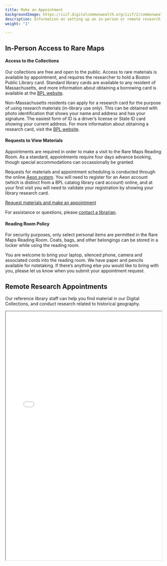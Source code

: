 ```yaml
---
title: Make an Appointment
backgroundImage: https://iiif.digitalcommonwealth.org/iiif/2/commonwealth:3f463366g/1292,3248,8404,3417/1200,/0/default.jpg
description: Information on setting up an in-person or remote research appointment
weight: "1"

---
```

## In-Person Access to Rare Maps

#### Access to the Collections

Our collections are free and open to the public. Access to rare materials is available by appointment, and requires the researcher to hold a Boston Public Library card. Standard library cards are available to any resident of Massachusetts, and more information about obtaining a borrowing card is available at the [BPL website](https://www.bpl.org/ecard/).

Non-Massachusetts residents can apply for a research card for the purpose of using research materials (in-library use only). This can be obtained with photo identification that shows your name and address and has your signature. The easiest form of ID is a driver’s license or State ID card showing your current address. For more information about obtaining a research card, visit the [BPL website](https://www.bpl.org/faq/getting-a-library-card/#faq_167906).

#### Requests to View Materials

Appointments are required in order to make a visit to the Rare Maps Reading Room. As a standard, appointments require four days advance booking, though special accommodations can occassionally be granted.

Requests for materials and appointment scheduling is conducted through the online [Aeon system](https://readingroom.bpl.org/). You will need to register for an Aeon account (which is distinct from a BPL catalog library card account) online, and at your first visit you will need to validate your registration by showing your library research card.

<a href="https://readingroom.bpl.org" class="btn btn-primary-outline btn-md"><i class="fas fa-calendar-week me-2"></i> Request materials and make an appointment</a>

For assistance or questions, please [contact a librarian](/research/#ask-librarian).

#### Reading Room Policy

For security purposes, only select personal items are permitted in the Rare Maps Reading Room. Coats, bags, and other belongings can be stored in a locker while using the reading room.

You are welcome to bring your laptop, silenced phone, camera and associated cords into the reading room. We have paper and pencils available for notetaking. If there’s anything else you would like to bring with you, please let us know when you submit your appointment request.

## Remote Research Appointments

Our reference library staff can help you find material in our Digital Collections, and conduct research related to historical geography.

<iframe src="[https://ask.bpl.org/form?queue_id=6316](https://ask.bpl.org/form?queue_id=6316 "https://ask.bpl.org/form?queue_id=6316")" width="100%" height="800" title="LMEC reference question form">

</iframe>